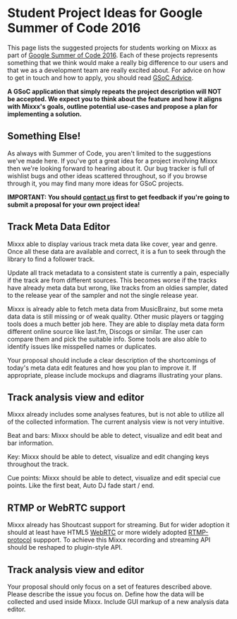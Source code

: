 # Student Project Ideas for Google Summer of Code 2016

This page lists the suggested projects for students working on Mixxx as
part of [Google Summer of
Code 2016](http://www.google-melange.com/gsoc/homepage/google/gsoc2016).
Each of these projects represents something that we think would make a
really big difference to our users and that we as a development team are
really excited about. For advice on how to get in touch and how to
apply, you should read [GSoC Advice](gsocadvice).

**A GSoC application that simply repeats the project description will
NOT be accepted. We expect you to think about the feature and how it
aligns with Mixxx's goals, outline potential use-cases and propose a
plan for implementing a solution.**

## Something Else\!

As always with Summer of Code, you aren't limited to the suggestions
we've made here. If you've got a great idea for a project involving
Mixxx then we're looking forward to hearing about it. Our bug tracker is
full of wishlist bugs and other ideas scattered throughout, so if you
browse through it, you may find many more ideas for GSoC projects.

**IMPORTANT: You should [contact us](gsocadvice) first to get feedback
if you're going to submit a proposal for your own project idea\!**

## Track Meta Data Editor

Mixxx able to display various track meta data like cover, year and
genre. Once all these data are available and correct, it is a fun to
seek through the library to find a follower track.

Update all track metadata to a consistent state is currently a pain,
especially if the track are from different sources. This becomes worse
if the tracks have already meta data but wrong, like tracks from an
oldies sampler, dated to the release year of the sampler and not the
single release year.

Mixxx is already able to fetch meta data from MusicBrainz, but some meta
data data is still missing or of weak quality. Other music players or
tagging tools does a much better job here. They are able to display meta
data form different online source like last.fm, Discogs or similar. The
user can compare them and pick the suitable info. Some tools are also
able to identify issues like misspelled names or duplicates.

Your proposal should include a clear description of the shortcomings of
today's meta data edit features and how you plan to improve it. If
appropriate, please include mockups and diagrams illustrating your
plans.

## Track analysis view and editor

Mixxx already includes some analyses features, but is not able to
utilize all of the collected information. The current analysis view is
not very intuitive.

Beat and bars: Mixxx should be able to detect, visualize and edit beat
and bar information.

Key: Mixxx should be able to detect, visualize and edit changing keys
throughout the track.

Cue points: Mixxx should be able to detect, visualize and edit special
cue points. Like the first beat, Auto DJ fade start / end.

## RTMP or WebRTC support

Mixxx already has Shoutcast support for streaming. But for wider
adoption it should at least have HTML5
[WebRTC](https://en.wikipedia.org/wiki/WebRTC) or more widely adopted
[RTMP-protocol](https://en.wikipedia.org/wiki/Real_Time_Messaging_Protocol)
suppport. To achieve this Mixxx recording and streaming API should be
reshaped to plugin-style API.

## Track analysis view and editor

Your proposal should only focus on a set of features described above.
Please describe the issue you focus on. Define how the data will be
collected and used inside Mixxx. Include GUI markup of a new analysis
data editor.
